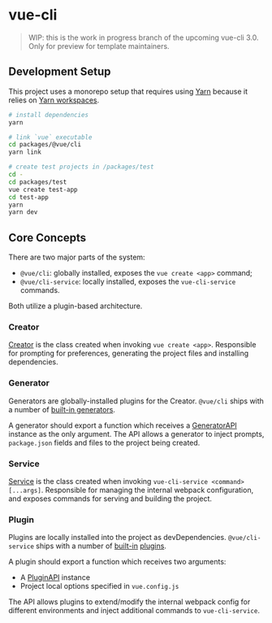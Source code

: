 # vue-cli

> WIP: this is the work in progress branch of the upcoming vue-cli 3.0.
> Only for preview for template maintainers.

## Development Setup

This project uses a monorepo setup that requires using [Yarn](https://yarnpkg.com) because it relies on [Yarn workspaces](https://yarnpkg.com/blog/2017/08/02/introducing-workspaces/).

``` sh
# install dependencies
yarn

# link `vue` executable
cd packages/@vue/cli
yarn link

# create test projects in /packages/test
cd -
cd packages/test
vue create test-app
cd test-app
yarn
yarn dev
```

## Core Concepts

There are two major parts of the system:

- `@vue/cli`: globally installed, exposes the `vue create <app>` command;
- `@vue/cli-service`: locally installed, exposes the `vue-cli-service` commands.

Both utilize a plugin-based architecture.

### Creator

[Creator][1] is the class created when invoking `vue create <app>`. Responsible for prompting for preferences, generating the project files and installing dependencies.

### Generator

Generators are globally-installed plugins for the Creator. `@vue/cli` ships with a number of [built-in generators][2].

A generator should export a function which receives a [GeneratorAPI][3] instance as the only argument. The API allows a generator to inject prompts, `package.json` fields and files to the project being created.

### Service

[Service][4] is the class created when invoking `vue-cli-service <command> [...args]`. Responsible for managing the internal webpack configuration, and exposes commands for serving and building the project.

### Plugin

Plugins are locally installed into the project as devDependencies. `@vue/cli-service` ships with a number of [built-in][5] [plugins][6].

A plugin should export a function which receives two arguments:

- A [PluginAPI][7] instance
- Project local options specified in `vue.config.js`

The API allows plugins to extend/modify the internal webpack config for different environments and inject additional commands to `vue-cli-service`.

[1]: https://github.com/vuejs/vue-cli/tree/next/packages/@vue/cli/lib/Creator.js
[2]: https://github.com/vuejs/vue-cli/tree/next/packages/@vue/cli/lib/generators
[3]: https://github.com/vuejs/vue-cli/tree/next/packages/@vue/cli/lib/GeneratorAPI.js
[4]: https://github.com/vuejs/vue-cli/tree/next/packages/@vue/cli-service/lib/Service.js
[5]: https://github.com/vuejs/vue-cli/tree/next/packages/@vue/cli-service/lib/command-plugins
[6]: https://github.com/vuejs/vue-cli/tree/next/packages/@vue/cli-service/lib/config-plugins
[7]: https://github.com/vuejs/vue-cli/tree/next/packages/@vue/cli-service/lib/PluginAPI.js
